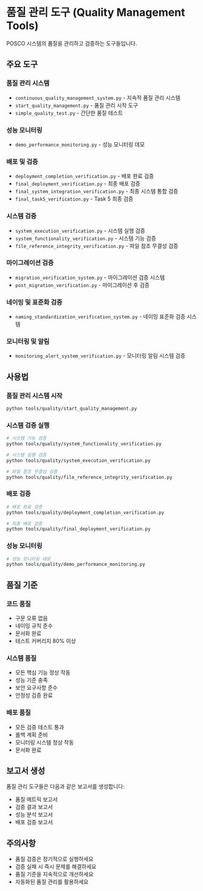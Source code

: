 # 품질 관리 도구 (Quality Management Tools)

POSCO 시스템의 품질을 관리하고 검증하는 도구들입니다.

## 주요 도구

### 품질 관리 시스템
- `continuous_quality_management_system.py` - 지속적 품질 관리 시스템
- `start_quality_management.py` - 품질 관리 시작 도구
- `simple_quality_test.py` - 간단한 품질 테스트

### 성능 모니터링
- `demo_performance_monitoring.py` - 성능 모니터링 데모

### 배포 및 검증
- `deployment_completion_verification.py` - 배포 완료 검증
- `final_deployment_verification.py` - 최종 배포 검증
- `final_system_integration_verification.py` - 최종 시스템 통합 검증
- `final_task5_verification.py` - Task 5 최종 검증

### 시스템 검증
- `system_execution_verification.py` - 시스템 실행 검증
- `system_functionality_verification.py` - 시스템 기능 검증
- `file_reference_integrity_verification.py` - 파일 참조 무결성 검증

### 마이그레이션 검증
- `migration_verification_system.py` - 마이그레이션 검증 시스템
- `post_migration_verification.py` - 마이그레이션 후 검증

### 네이밍 및 표준화 검증
- `naming_standardization_verification_system.py` - 네이밍 표준화 검증 시스템

### 모니터링 및 알림
- `monitoring_alert_system_verification.py` - 모니터링 알림 시스템 검증

## 사용법

### 품질 관리 시스템 시작
```bash
python tools/quality/start_quality_management.py
```

### 시스템 검증 실행
```bash
# 시스템 기능 검증
python tools/quality/system_functionality_verification.py

# 시스템 실행 검증
python tools/quality/system_execution_verification.py

# 파일 참조 무결성 검증
python tools/quality/file_reference_integrity_verification.py
```

### 배포 검증
```bash
# 배포 완료 검증
python tools/quality/deployment_completion_verification.py

# 최종 배포 검증
python tools/quality/final_deployment_verification.py
```

### 성능 모니터링
```bash
# 성능 모니터링 데모
python tools/quality/demo_performance_monitoring.py
```

## 품질 기준

### 코드 품질
- 구문 오류 없음
- 네이밍 규칙 준수
- 문서화 완료
- 테스트 커버리지 80% 이상

### 시스템 품질
- 모든 핵심 기능 정상 작동
- 성능 기준 충족
- 보안 요구사항 준수
- 안정성 검증 완료

### 배포 품질
- 모든 검증 테스트 통과
- 롤백 계획 준비
- 모니터링 시스템 정상 작동
- 문서화 완료

## 보고서 생성

품질 관리 도구들은 다음과 같은 보고서를 생성합니다:

- 품질 메트릭 보고서
- 검증 결과 보고서
- 성능 분석 보고서
- 배포 검증 보고서

## 주의사항

- 품질 검증은 정기적으로 실행하세요
- 검증 실패 시 즉시 문제를 해결하세요
- 품질 기준을 지속적으로 개선하세요
- 자동화된 품질 관리를 활용하세요